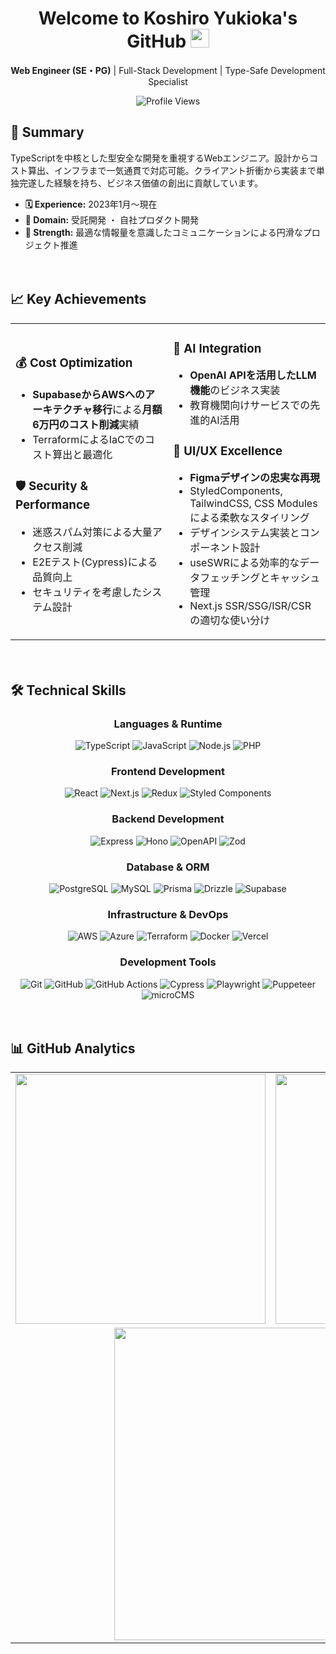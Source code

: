 <div align="center">

# Welcome to Koshiro Yukioka's GitHub <img src = "https://raw.githubusercontent.com/MartinHeinz/MartinHeinz/master/wave.gif" height="30px" width="30px">

**Web Engineer (SE・PG)** | Full-Stack Development | Type-Safe Development Specialist

![Profile Views](https://komarev.com/ghpvc/?username=koshiro00&color=lightgrey&style=flat)

</div>


  
## 🚀 Summary

TypeScriptを中核とした型安全な開発を重視するWebエンジニア。設計からコスト算出、インフラまで一気通貫で対応可能。クライアント折衝から実装まで単独完遂した経験を持ち、ビジネス価値の創出に貢献しています。

- **🗓️ Experience:** 2023年1月〜現在
- **🏢 Domain:** 受託開発 ・ 自社プロダクト開発
- **💪 Strength:** 最適な情報量を意識したコミュニケーションによる円滑なプロジェクト推進
　

　
## 📈 Key Achievements

<table>
<tr>
<td width="50%">

### 💰 Cost Optimization
- **SupabaseからAWSへのアーキテクチャ移行**による**月額6万円のコスト削減**実績
- TerraformによるIaCでのコスト算出と最適化

### 🛡️ Security & Performance
- 迷惑スパム対策による大量アクセス削減
- E2Eテスト(Cypress)による品質向上
- セキュリティを考慮したシステム設計

</td>
<td width="50%">

### 🤖 AI Integration
- **OpenAI APIを活用したLLM機能**のビジネス実装
- 教育機関向けサービスでの先進的AI活用

### 🎨 UI/UX Excellence
- **Figmaデザインの忠実な再現**
- StyledComponents, TailwindCSS, CSS Modulesによる柔軟なスタイリング
- デザインシステム実装とコンポーネント設計
- useSWRによる効率的なデータフェッチングとキャッシュ管理
- Next.js SSR/SSG/ISR/CSRの適切な使い分け

</td>
</tr>
</table>

　
 
## 🛠️ Technical Skills

<div align="center">

### Languages & Runtime
![TypeScript](https://img.shields.io/badge/-TypeScript-3178C6?style=flat-square&logo=typescript&logoColor=white)
![JavaScript](https://img.shields.io/badge/-JavaScript-F7DF1E?style=flat-square&logo=javascript&logoColor=black)
![Node.js](https://img.shields.io/badge/-Node.js-339933?style=flat-square&logo=node.js&logoColor=white)
![PHP](https://img.shields.io/badge/-PHP-777BB4?style=flat-square&logo=php&logoColor=white)

### Frontend Development
![React](https://img.shields.io/badge/-React-61DAFB?style=flat-square&logo=react&logoColor=white)
![Next.js](https://img.shields.io/badge/-Next.js-000000?style=flat-square&logo=next.js&logoColor=white)
![Redux](https://img.shields.io/badge/-Redux%20Toolkit-764ABC?style=flat-square&logo=redux&logoColor=white)
![Styled Components](https://img.shields.io/badge/-Styled%20Components-DB7093?style=flat-square&logo=styled-components&logoColor=white)

### Backend Development
![Express](https://img.shields.io/badge/-Express-000000?style=flat-square&logo=express&logoColor=white)
![Hono](https://img.shields.io/badge/-Hono-E36002?style=flat-square&logo=hono&logoColor=white)
![OpenAPI](https://img.shields.io/badge/-OpenAPI-6BA539?style=flat-square&logo=openapiinitiative&logoColor=white)
![Zod](https://img.shields.io/badge/-Zod-3E67B1?style=flat-square&logo=zod&logoColor=white)

### Database & ORM
![PostgreSQL](https://img.shields.io/badge/-PostgreSQL-336791?style=flat-square&logo=postgresql&logoColor=white)
![MySQL](https://img.shields.io/badge/-MySQL-4479A1?style=flat-square&logo=mysql&logoColor=white)
![Prisma](https://img.shields.io/badge/-Prisma-2D3748?style=flat-square&logo=prisma&logoColor=white)
![Drizzle](https://img.shields.io/badge/-Drizzle-C5F74F?style=flat-square&logo=drizzle&logoColor=black)
![Supabase](https://img.shields.io/badge/-Supabase-3FCF8E?style=flat-square&logo=supabase&logoColor=white)

### Infrastructure & DevOps
![AWS](https://img.shields.io/badge/-AWS-232F3E?style=flat-square&logo=amazonaws&logoColor=white)
![Azure](https://img.shields.io/badge/-Azure-0078D4?style=flat-square&logo=microsoftazure&logoColor=white)
![Terraform](https://img.shields.io/badge/-Terraform-623CE4?style=flat-square&logo=terraform&logoColor=white)
![Docker](https://img.shields.io/badge/-Docker-2496ED?style=flat-square&logo=docker&logoColor=white)
![Vercel](https://img.shields.io/badge/-Vercel-000000?style=flat-square&logo=vercel&logoColor=white)

### Development Tools
![Git](https://img.shields.io/badge/-Git-F05032?style=flat-square&logo=git&logoColor=white)
![GitHub](https://img.shields.io/badge/-GitHub-181717?style=flat-square&logo=github&logoColor=white)
![GitHub Actions](https://img.shields.io/badge/-GitHub%20Actions-2088FF?style=flat-square&logo=github-actions&logoColor=white)
![Cypress](https://img.shields.io/badge/-Cypress-17202C?style=flat-square&logo=cypress&logoColor=white)
![Playwright](https://img.shields.io/badge/-Playwright-2EAD33?style=flat-square&logo=playwright&logoColor=white)
![Puppeteer](https://img.shields.io/badge/-Puppeteer-40B5A4?style=flat-square&logo=puppeteer&logoColor=white)
![microCMS](https://img.shields.io/badge/-microCMS-4A90E2?style=flat-square&logo=microcms&logoColor=white)

</div>
　
 
## 📊 GitHub Analytics

<div align="center">

<table>
<tr>
<td>
<img src="https://github-readme-stats.vercel.app/api?username=koshiro00&show_icons=true&theme=default&hide_border=true&bg_color=ffffff&title_color=000000&text_color=000000&icon_color=666666&count_private=true" width="400" />
</td>
<td>
<img src="https://github-readme-streak-stats.herokuapp.com/?user=koshiro00&theme=default&hide_border=true&background=ffffff&stroke=666666&ring=000000&fire=000000&currStreakNum=000000&sideNums=000000&currStreakLabel=000000&sideLabels=000000&dates=666666" width="400" />
</td>
</tr>
<tr>
<td colspan="2" align="center">
<img src="https://github-readme-stats.vercel.app/api/top-langs/?username=koshiro00&layout=compact&theme=default&hide_border=true&bg_color=ffffff&title_color=000000&text_color=000000&langs_count=8" width="500" />
</td>
</tr>
</table>

</div>

</div>

 
